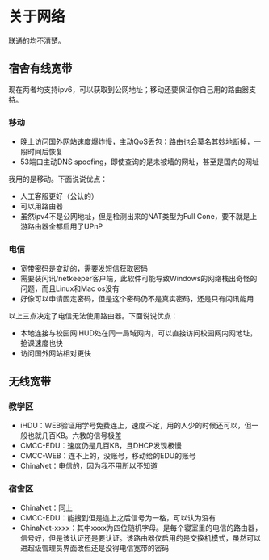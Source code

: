 # 关于网络

联通的均不清楚。

## 宿舍有线宽带

现在两者均支持ipv6，可以获取到公网地址；移动还要保证你自己用的路由器支持。

### 移动

* 晚上访问国外网站速度爆炸慢，主动QoS丢包；路由也会莫名其妙地断掉，一段时间后恢复
* 53端口主动DNS spoofing，即使查询的是未被墙的网址，甚至是国内的网址

我用的是移动。下面说说优点：

* 人工客服更好（公认的）
* 可以用路由器
* 虽然ipv4不是公网地址，但是检测出来的NAT类型为Full Cone，要不就是上游路由器全都启用了UPnP

### 电信

* 宽带密码是变动的，需要发短信获取密码
* 需要装闪讯/netkeeper客户端，此软件可能导致Windows的网络栈出奇怪的问题，而且Linux和Mac os没有
* 好像可以申请固定密码，但是这个密码仍不是真实密码，还是只有闪讯能用

以上三点决定了电信无法使用路由器。下面说说优点：

* 本地连接与校园网iHUD处在同一局域网内，可以直接访问校园网内网地址，抢课速度也快
* 访问国外网站相对更快

## 无线宽带

### 教学区

* iHDU：WEB验证用学号免费连上，速度不定，用的人少的时候还可以，但一般也就几百KB。六教的信号极差
* CMCC-EDU：速度仍是几百KB，且DHCP发现极慢
* CMCC-WEB：连不上的，没账号，移动给的EDU的账号
* ChinaNet：电信的，因为我不用所以不知道

### 宿舍区

* ChinaNet：同上
* CMCC-EDU：能搜到但是连上之后信号为一格，可以认为没有
* ChinaNet-xxxx：其中xxxx为四位随机字母。是每个寝室里的电信的路由器，信号好，但是该认证还是要认证。该路由器仅启用的是交换机模式，虽然可以进超级管理员界面改但还是没得电信宽带的密码
